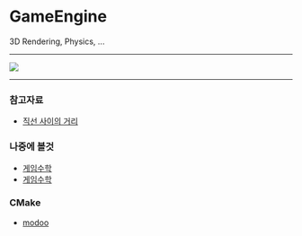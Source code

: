 # GameEngine

3D Rendering, Physics, ...
- - -

![](https://github.com/Jirung-E/JirungEngine/blob/main/20220529_161112.gif)


- - -
### 참고자료
 - [직선 사이의 거리](https://suhak.tistory.com/470)  

### 나중에 볼것
 - [게임수학](https://rito15.github.io/categories/game-mathematics/)
 - [게임수학](https://luv-n-interest.tistory.com/category/Game%20Developer%2C%20%EA%B2%8C%EC%9E%84%EA%B0%9C%EB%B0%9C%EC%9E%90)

### CMake
 - [modoo](https://modoocode.com/332)  



